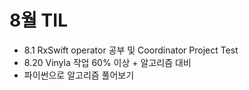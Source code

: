 # 8월 TIL
- 8.1 RxSwift operator 공부 및 Coordinator Project Test
- 8.20 Vinyla 작업 60% 이상 + 알고리즘 대비
- 파이썬으로 알고리즘 풀어보기
